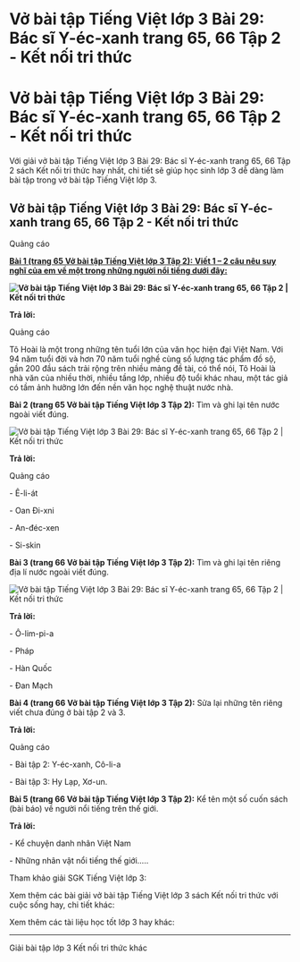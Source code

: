# Vở bài tập Tiếng Việt lớp 3 Bài 29: Bác sĩ Y-éc-xanh trang 65, 66 Tập 2 - Kết nối tri thức

# Vở bài tập Tiếng Việt lớp 3 Bài 29: Bác sĩ Y-éc-xanh trang 65, 66 Tập 2 - Kết nối tri thức

Với giải vở bài tập Tiếng Việt lớp 3 Bài 29: Bác sĩ Y-éc-xanh trang 65, 66 Tập 2 sách Kết nối tri thức hay nhất, chi tiết sẽ giúp học sinh lớp 3 dễ dàng làm bài tập trong vở bài tập Tiếng Việt lớp 3.

## Vở bài tập Tiếng Việt lớp 3 Bài 29: Bác sĩ Y-éc-xanh trang 65, 66 Tập 2 - Kết nối tri thức

Quảng cáo

[**Bài 1 (trang 65 Vở bài tập Tiếng Việt lớp 3 Tập 2):** **Viết 1 – 2 câu nêu suy nghĩ của em về một trong những người nổi tiếng dưới đây:**](https://vietjack.com/vbt-tieng-viet-3-kn/neu-suy-nghi-cua-em-ve-mot-trong-nhung-nguoi-noi-tieng-duoi-day-vm.jsp)

**![Vở bài tập Tiếng Việt lớp 3 Bài 29: Bác sĩ Y-éc-xanh trang 65, 66 Tập 2 | Kết nối tri thức](https://vietjack.com/vbt-tieng-viet-3-kn/images/bai-29-bac-si-y-ec-xanh-140530.PNG)**

**Trả lời:**

Quảng cáo

Tô Hoài là một trong những tên tuổi lớn của văn học hiện đại Việt Nam. Với 94 năm tuổi đời và hơn 70 năm tuổi nghề cùng số lượng tác phẩm đồ sộ, gần 200 đầu sách trải rộng trên nhiều mảng đề tài, có thể nói, Tô Hoài là nhà văn của nhiều thời, nhiều tầng lớp, nhiều độ tuổi khác nhau, một tác giả có tầm ảnh hưởng lớn đến nền văn học nghệ thuật nước nhà.

**Bài 2 (trang 65 Vở bài tập Tiếng Việt lớp 3 Tập 2):** Tìm và ghi lại tên nước ngoài viết đúng.

![Vở bài tập Tiếng Việt lớp 3 Bài 29: Bác sĩ Y-éc-xanh trang 65, 66 Tập 2 | Kết nối tri thức](https://vietjack.com/vbt-tieng-viet-3-kn/images/bai-29-bac-si-y-ec-xanh-140529.PNG)

**Trả lời:**

Quảng cáo

\- Ê-li-át

\- Oan Đi-xni

\- An-đéc-xen

\- Si-skin

**Bài 3 (trang 66 Vở bài tập Tiếng Việt lớp 3 Tập 2):** Tìm và ghi lại tên riêng địa lí nước ngoài viết đúng.

![Vở bài tập Tiếng Việt lớp 3 Bài 29: Bác sĩ Y-éc-xanh trang 65, 66 Tập 2 | Kết nối tri thức](https://vietjack.com/vbt-tieng-viet-3-kn/images/bai-29-bac-si-y-ec-xanh-140528.PNG)

  


**Trả lời:**

\- Ô-lim-pi-a

\- Pháp

\- Hàn Quốc

\- Đan Mạch

**Bài 4 (trang 66 Vở bài tập Tiếng Việt lớp 3 Tập 2):** Sửa lại những tên riêng viết chưa đúng ở bài tập 2 và 3.

**Trả lời:**

Quảng cáo

\- Bài tập 2: Y-éc-xanh, Cô-li-a

\- Bài tập 3: Hy Lạp, Xơ-un.

**Bài 5 (trang 66 Vở bài tập Tiếng Việt lớp 3 Tập 2):** Kể tên một số cuốn sách (bài báo) về người nổi tiếng trên thế giới.

**Trả lời:**

\- Kể chuyện danh nhân Việt Nam

\- Những nhân vật nổi tiếng thế giới…..

Tham khảo giải SGK Tiếng Việt lớp 3:

Xem thêm các bài giải vở bài tập Tiếng Việt lớp 3 sách Kết nối tri thức với cuộc sống hay, chi tiết khác:

Xem thêm các tài liệu học tốt lớp 3 hay khác:

* * *

Giải bài tập lớp 3 Kết nối tri thức khác

